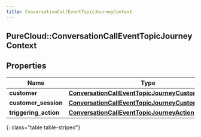 ```yaml
---
title: ConversationCallEventTopicJourneyContext
---
```

## PureCloud::ConversationCallEventTopicJourneyContext

## Properties

|Name | Type | Description | Notes|
|------------ | ------------- | ------------- | -------------|
| **customer** | [**ConversationCallEventTopicJourneyCustomer**](ConversationCallEventTopicJourneyCustomer.html) |  | [optional] |
| **customer_session** | [**ConversationCallEventTopicJourneyCustomerSession**](ConversationCallEventTopicJourneyCustomerSession.html) |  | [optional] |
| **triggering_action** | [**ConversationCallEventTopicJourneyAction**](ConversationCallEventTopicJourneyAction.html) |  | [optional] |
{: class="table table-striped"}


